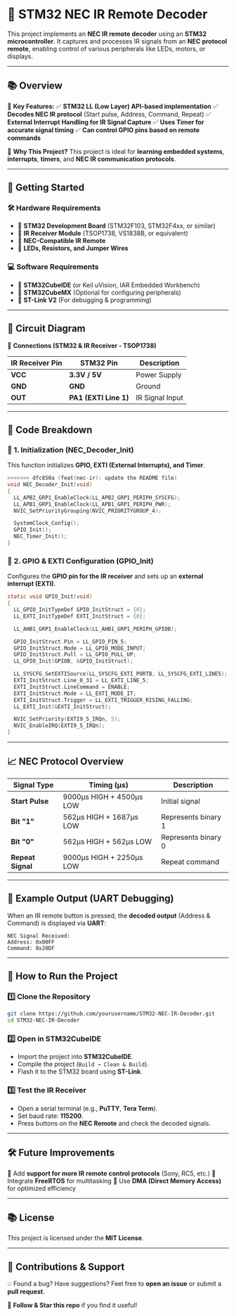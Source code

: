 # 📱 STM32 NEC IR Remote Decoder

This project implements an **NEC IR remote decoder** using an **STM32 microcontroller**. It captures and processes IR signals from an **NEC protocol remote**, enabling control of various peripherals like LEDs, motors, or displays.

---

## 📚 Overview

📌 **Key Features:** ✅ **STM32 LL (Low Layer) API-based implementation** ✅ **Decodes NEC IR protocol** (Start pulse, Address, Command, Repeat) ✅ **External Interrupt Handling for IR Signal Capture** ✅ **Uses Timer for accurate signal timing** ✅ **Can control GPIO pins based on remote commands**

📌 **Why This Project?** This project is ideal for **learning embedded systems**, **interrupts**, **timers**, and **NEC IR communication protocols**.

---

## 🚀 Getting Started

### 🛠️ **Hardware Requirements**

- 🔹 **STM32 Development Board** (STM32F103, STM32F4xx, or similar)
- 🔹 **IR Receiver Module** (TSOP1738, VS1838B, or equivalent)
- 🔹 **NEC-Compatible IR Remote**
- 🔹 **LEDs, Resistors, and Jumper Wires**

### 💻 **Software Requirements**

- 🔹 **STM32CubeIDE** (or Keil uVision, IAR Embedded Workbench)
- 🔹 **STM32CubeMX** (Optional for configuring peripherals)
- 🔹 **ST-Link V2** (For debugging & programming)

---

## 🔧 Circuit Diagram

📌 **Connections (STM32 & IR Receiver - TSOP1738)**

| IR Receiver Pin | STM32 Pin             | Description     |
| --------------- | --------------------- | --------------- |
| **VCC**         | **3.3V / 5V**         | Power Supply    |
| **GND**         | **GND**               | Ground          |
| **OUT**         | **PA1 (EXTI Line 1)** | IR Signal Input |

---

## 📝 **Code Breakdown**

### 🏰 **1. Initialization (NEC\_Decoder\_Init)**

This function initializes **GPIO, EXTI (External Interrupts), and Timer**.

```c
>>>>>>> dfc850a (feat(nec-ir): update the README file)
void NEC_Decoder_Init(void)
{
  LL_APB2_GRP1_EnableClock(LL_APB2_GRP1_PERIPH_SYSCFG);
  LL_APB1_GRP1_EnableClock(LL_APB1_GRP1_PERIPH_PWR);
  NVIC_SetPriorityGrouping(NVIC_PRIORITYGROUP_4);

  SystemClock_Config();
  GPIO_Init();
  NEC_Timer_Init();
}
```

### 🏰 **2. GPIO & EXTI Configuration (GPIO\_Init)**

Configures the **GPIO pin for the IR receiver** and sets up an **external interrupt (EXTI)**.

```c
static void GPIO_Init(void)
{
  LL_GPIO_InitTypeDef GPIO_InitStruct = {0};
  LL_EXTI_InitTypeDef EXTI_InitStruct = {0};

  LL_AHB1_GRP1_EnableClock(LL_AHB1_GRP1_PERIPH_GPIOB);

  GPIO_InitStruct.Pin = LL_GPIO_PIN_5;
  GPIO_InitStruct.Mode = LL_GPIO_MODE_INPUT;
  GPIO_InitStruct.Pull = LL_GPIO_PULL_UP;
  LL_GPIO_Init(GPIOB, &GPIO_InitStruct);

  LL_SYSCFG_SetEXTISource(LL_SYSCFG_EXTI_PORTB, LL_SYSCFG_EXTI_LINE5);
  EXTI_InitStruct.Line_0_31 = LL_EXTI_LINE_5;
  EXTI_InitStruct.LineCommand = ENABLE;
  EXTI_InitStruct.Mode = LL_EXTI_MODE_IT;
  EXTI_InitStruct.Trigger = LL_EXTI_TRIGGER_RISING_FALLING;
  LL_EXTI_Init(&EXTI_InitStruct);

  NVIC_SetPriority(EXTI9_5_IRQn, 5);
  NVIC_EnableIRQ(EXTI9_5_IRQn);
}
```

---

## 📈 **NEC Protocol Overview**

| Signal Type       | Timing (µs)              | Description         |
| ----------------- | ------------------------ | ------------------- |
| **Start Pulse**   | 9000µs HIGH + 4500µs LOW | Initial signal      |
| **Bit "1"**       | 562µs HIGH + 1687µs LOW  | Represents binary 1 |
| **Bit "0"**       | 562µs HIGH + 562µs LOW   | Represents binary 0 |
| **Repeat Signal** | 9000µs HIGH + 2250µs LOW | Repeat command      |

---

## 🚦 **Example Output (UART Debugging)**

When an IR remote button is pressed, the **decoded output** (Address & Command) is displayed via **UART**:

```
NEC Signal Received:
Address: 0x00FF
Command: 0x20DF
```

---

## 🔧 **How to Run the Project**

### 1️⃣ **Clone the Repository**

```sh
git clone https://github.com/yourusername/STM32-NEC-IR-Decoder.git
cd STM32-NEC-IR-Decoder
```

### 2️⃣ **Open in STM32CubeIDE**

- Import the project into **STM32CubeIDE**.
- Compile the project (`Build → Clean & Build`).
- Flash it to the STM32 board using **ST-Link**.

### 3️⃣ **Test the IR Receiver**

- Open a serial terminal (e.g., **PuTTY**, **Tera Term**).
- Set baud rate: **115200**.
- Press buttons on the **NEC Remote** and check the decoded signals.

---

## 🛠️ **Future Improvements**

🔹 Add **support for more IR remote control protocols** (Sony, RC5, etc.) 🔹 Integrate **FreeRTOS** for multitasking 🔹 Use **DMA (Direct Memory Access)** for optimized efficiency

---

## 📚 **License**

This project is licensed under the **MIT License**.

---

## 💬 **Contributions & Support**

💡 Found a bug? Have suggestions? Feel free to **open an issue** or submit a **pull request**.

🚀 **Follow & Star this repo** if you find it useful!

